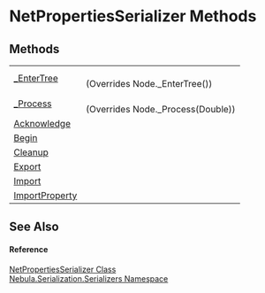 # NetPropertiesSerializer Methods




## Methods
<table>
<tr>
<td><a href="M_Nebula_Serialization_Serializers_NetPropertiesSerializer__EnterTree">_EnterTree</a></td>
<td><br />(Overrides Node._EnterTree())</td></tr>
<tr>
<td><a href="M_Nebula_Serialization_Serializers_NetPropertiesSerializer__Process">_Process</a></td>
<td><br />(Overrides Node._Process(Double))</td></tr>
<tr>
<td><a href="M_Nebula_Serialization_Serializers_NetPropertiesSerializer_Acknowledge">Acknowledge</a></td>
<td> </td></tr>
<tr>
<td><a href="M_Nebula_Serialization_Serializers_NetPropertiesSerializer_Begin">Begin</a></td>
<td> </td></tr>
<tr>
<td><a href="M_Nebula_Serialization_Serializers_NetPropertiesSerializer_Cleanup">Cleanup</a></td>
<td> </td></tr>
<tr>
<td><a href="M_Nebula_Serialization_Serializers_NetPropertiesSerializer_Export">Export</a></td>
<td> </td></tr>
<tr>
<td><a href="M_Nebula_Serialization_Serializers_NetPropertiesSerializer_Import">Import</a></td>
<td> </td></tr>
<tr>
<td><a href="M_Nebula_Serialization_Serializers_NetPropertiesSerializer_ImportProperty">ImportProperty</a></td>
<td> </td></tr>
</table>

## See Also


#### Reference
<a href="T_Nebula_Serialization_Serializers_NetPropertiesSerializer">NetPropertiesSerializer Class</a>  
<a href="N_Nebula_Serialization_Serializers">Nebula.Serialization.Serializers Namespace</a>  
